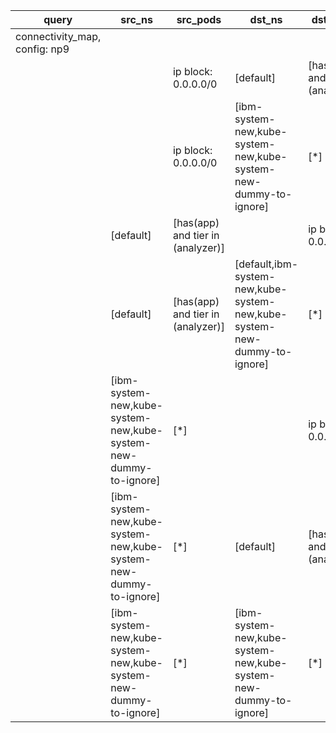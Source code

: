 |query|src_ns|src_pods|dst_ns|dst_pods|connection|
|---|---|---|---|---|---|
|connectivity_map, config: np9||||||
|||ip block: 0.0.0.0/0|[default]|[has(app) and tier in (analyzer)]|All connections|
|||ip block: 0.0.0.0/0|[ibm-system-new,kube-system-new,kube-system-new-dummy-to-ignore]|[*]|All connections|
||[default]|[has(app) and tier in (analyzer)]||ip block: 0.0.0.0/0|All connections|
||[default]|[has(app) and tier in (analyzer)]|[default,ibm-system-new,kube-system-new,kube-system-new-dummy-to-ignore]|[*]|All connections|
||[ibm-system-new,kube-system-new,kube-system-new-dummy-to-ignore]|[*]||ip block: 0.0.0.0/0|All connections|
||[ibm-system-new,kube-system-new,kube-system-new-dummy-to-ignore]|[*]|[default]|[has(app) and tier in (analyzer)]|All connections|
||[ibm-system-new,kube-system-new,kube-system-new-dummy-to-ignore]|[*]|[ibm-system-new,kube-system-new,kube-system-new-dummy-to-ignore]|[*]|All connections|


